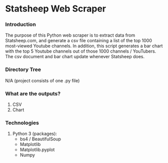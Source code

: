 # Statsheep Web Scraper

### Introduction

The purpose of this Python web scraper is to extract data from Statsheep.com, and generate a 
csv file containing a list of the top 1000 most-viewed Youtube channels. In addition, 
this script generates a bar chart with the top 5 Youtube channels out of those 
1000 channels / YouTubers. The csv document and bar chart update whenever Statsheep does. 

### Directory Tree
N/A (project consists of one .py file)

### What are the outputs?
1. CSV
2. Chart

### Technologies

1. Python 3 (packages):
   * bs4 / BeautifulSoup
   * Matplotlib
   * Matplotlib.pyplot
   * Numpy
